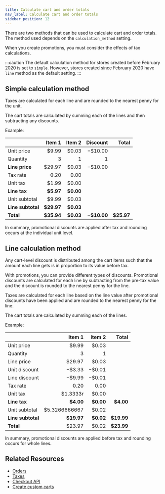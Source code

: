```yaml
---
title: Calculate cart and order totals
nav_label: Calculate cart and order totals
sidebar_position: 12
---
```


There are two methods that can be used to calculate cart and order totals. The method used depends on the `calculation_method` setting.

When you create promotions, you must consider the effects of tax calculations.

:::caution
The default calculation method for stores created before February 2020 is set to `simple`. However, stores created since February 2020 have `line` method as the default setting.
:::

## Simple calculation method

Taxes are calculated for each line and are rounded to the nearest penny for the unit.

The cart totals are calculated by summing each of the lines and then subtracting any discounts.

Example:

|                 |     Item 1 |    Item 2 |  Discount |   Total   |
| :-------------- | ---------: | --------: | --------: | ---------: |
| Unit price      |      $9.99 |     $0.03 |   −$10.00 |           |
| Quantity        |          3 |         1 |         1 |           |
| **Line price**  |     $29.97 |     $0.03 |   −$10.00 |           |
| Tax rate        |       0.20 |      0.00 |           |           |
| Unit tax        |      $1.99 |     $0.00 |           |           |
| **Line tax**    |  **$5.97** | **$0.00** |           |           |
| Unit subtotal   |      $9.99 |     $0.03 |           |           |
|**Line subtotal**| **$29.97** | **$0.03** |           |           |
|**Total**        | **$35.94** | **$0.03** |**−$10.00**| **$25.97** |

In summary, promotional discounts are applied after tax and rounding occurs at the individual unit level.

## Line calculation method

Any cart-level discount is distributed among the cart items such that the amount each line gets is in proportion to its value before tax.

With promotions, you can provide different types of discounts. Promotional discounts are calculated for each line by subtracting from the pre-tax value and the discount is rounded to the nearest penny for the line.

Taxes are calculated for each line based on the line value after promotional discounts have been applied and are rounded to the nearest penny for the line.

The cart totals are calculated by summing each of the lines.

Example:

|                 |   Item 1 |  Item 2 |  Total    |
| :-------------- | -------: | ------: | ---------: |
| Unit price      |    $9.99 |   $0.03 |           |
| Quantity        |        3 |       1 |           |
| Line price      |   $29.97 |   $0.03 |           |
| Unit discount   |   −$3.33 |  −$0.01 |           |
| Line discount   |   −$9.99 |  −$0.01 |           |
| Tax rate        |     0.20 |    0.00 |           |
| Unit tax        | $1.3333r |   $0.00 |           |
|**Line tax**     | **$4.00**|**$0.00**| **$4.00** |
| Unit subtotal   |$5.3266666667|$0.02 |           |
|**Line subtotal**|**$19.97**|**$0.02**| **$19.99** |
| **Total**       |   $23.97 |   $0.02 | **$23.99** |

In summary, promotional discounts are applied before tax and rounding occurs for whole lines.

## Related Resources

- [Orders](/docs/api/carts/orders)
- [Taxes](/docs/api/carts/tax-items)
- [Checkout API](/docs/api/carts/checkout)
- [Create custom carts](/docs/carts-orders/create-multi-cart)
